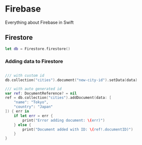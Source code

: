 # Firebase

Everything about Firebase in Swift

## Firestore

```swift
let db = Firestore.firestore()
```

### Adding data to Firestore

```swift

/// with custom id
db.collection("cities").document("new-city-id").setData(data)

/// with auto generated id
var ref: DocumentReference? = nil
ref = db.collection("cities").addDocument(data: [
    "name": "Tokyo",
    "country": "Japan"
]) { err in
    if let err = err {
        print("Error adding document: \(err)")
    } else {
        print("Document added with ID: \(ref!.documentID)")
    }
}
```